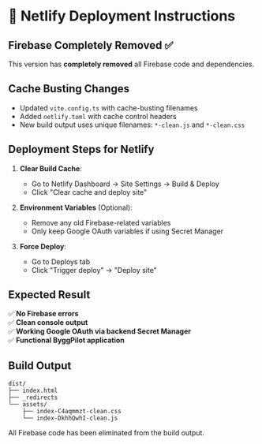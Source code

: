 # 🚀 Netlify Deployment Instructions

## Firebase Completely Removed ✅

This version has **completely removed** all Firebase code and dependencies. 

## Cache Busting Changes

- Updated `vite.config.ts` with cache-busting filenames
- Added `netlify.toml` with cache control headers
- New build output uses unique filenames: `*-clean.js` and `*-clean.css`

## Deployment Steps for Netlify

1. **Clear Build Cache**:
   - Go to Netlify Dashboard → Site Settings → Build & Deploy
   - Click "Clear cache and deploy site"

2. **Environment Variables** (Optional):
   - Remove any old Firebase-related variables
   - Only keep Google OAuth variables if using Secret Manager

3. **Force Deploy**:
   - Go to Deploys tab
   - Click "Trigger deploy" → "Deploy site"

## Expected Result

✅ **No Firebase errors**  
✅ **Clean console output**  
✅ **Working Google OAuth via backend Secret Manager**  
✅ **Functional ByggPilot application**

## Build Output

```
dist/
├── index.html
├── _redirects
└── assets/
    ├── index-C4aqmmzt-clean.css
    └── index-DkhhQwhI-clean.js
```

All Firebase code has been eliminated from the build output.
